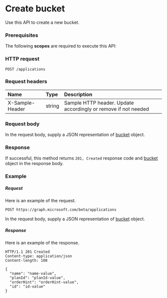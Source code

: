 # Create bucket

Use this API to create a new bucket.
### Prerequisites
The following **scopes** are required to execute this API: 
### HTTP request
<!-- { "blockType": "ignored" } -->
```http
POST /applications

```
### Request headers
| Name       | Type | Description|
|:---------------|:--------|:----------|
| X-Sample-Header  | string  | Sample HTTP header. Update accordingly or remove if not needed|

### Request body
In the request body, supply a JSON representation of [bucket](../resources/bucket.md) object.


### Response
If successful, this method returns `201, Created` response code and [bucket](../resources/bucket.md) object in the response body.

### Example
##### Request
Here is an example of the request.
<!-- {
  "blockType": "request",
  "name": "create_bucket_from_applications"
}-->
```http
POST https://graph.microsoft.com/beta/applications
```
In the request body, supply a JSON representation of [bucket](../resources/bucket.md) object.
##### Response
Here is an example of the response.
<!-- {
  "blockType": "response",
  "truncated": false,
  "@odata.type": "microsoft.graph.bucket"
} -->
```http
HTTP/1.1 201 Created
Content-type: application/json
Content-length: 108

{
  "name": "name-value",
  "planId": "planId-value",
  "orderHint": "orderHint-value",
  "id": "id-value"
}
```

<!-- uuid: 8fcb5dbc-d5aa-4681-8e31-b001d5168d79
2015-10-25 14:57:30 UTC -->
<!-- {
  "type": "#page.annotation",
  "description": "Create bucket",
  "keywords": "",
  "section": "documentation",
  "tocPath": ""
}-->